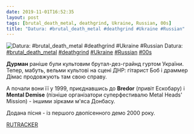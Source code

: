 ```yaml
---
date: 2019-11-01T16:52:35
layout: post
tags: [brutal_death_metal, deathgrind, Ukraine, Russian, 00s]
title: "Datura: #brutal_death_metal #deathgrind #Ukraine #Russian"
---
```

![Datura: #brutal_death_metal #deathgrind #Ukraine #Russian](https://res.cloudinary.com/vast-space-unexplored/image/upload/photos/photo_795_01-11-2019_16-52-35.jpg)
Datura: [#brutal_death_metal](/tags/#brutal_death_metal) [#deathgrind](/tags/#deathgrind) [#Ukraine](/tags/#Ukraine) [#Russian](/tags/#Russian) [#00s](/tags/#00s)

**Дурман** раніше були культовим брутал-дез-грайнд гуртом України. Тепер, мабуть, вельми культові на сцені ДНР: гітарист Боб і драммер Дімас продовжують там свою справу.

А почали вони її у 1999, приєднавшись до **Bredor** (привіт Ескобару) і **Mental Demise** (пізніше організатори суперфестивалю Metal Heads&#39; Mission) - іншими зірками м&#39;яса Донбасу.

Додана пісня - із першого двопісенного демо 2000 року.

[RUTRACKER](https://rutracker.org/forum/viewtopic.php?t=4716743)